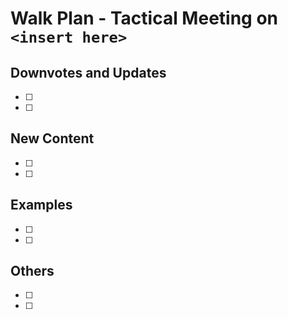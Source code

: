 # Walk Plan - Tactical Meeting on `<insert here>`

## Downvotes and Updates
* [ ] 
* [ ] 

## New Content
* [ ] 
* [ ] 

## Examples
* [ ] 
* [ ] 


## Others
* [ ] 
* [ ] 

